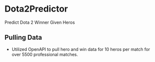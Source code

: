 # Dota2Predictor
Predict Dota 2 Winner Given Heros

## Pulling Data  
* Utilized OpenAPI to pull hero and win data for 10 heros per match for over 5500 professional matches.
